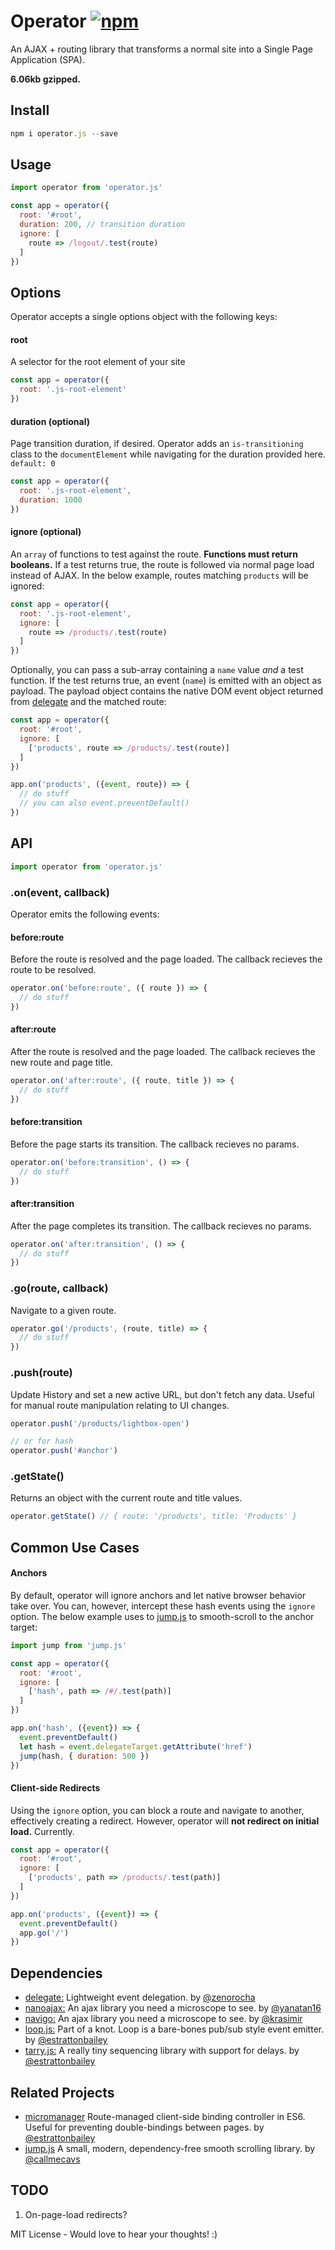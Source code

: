 # Operator [![npm](https://img.shields.io/npm/v/operator.js.svg?maxAge=2592000)](https://www.npmjs.com/package/operator.js)
An AJAX + routing library that transforms a normal site into a Single Page Application (SPA). 

**6.06kb gzipped.**

## Install
```javascript
npm i operator.js --save
```

## Usage
```javascript
import operator from 'operator.js'

const app = operator({
  root: '#root',
  duration: 200, // transition duration
  ignore: [
    route => /logout/.test(route)
  ]
})
```

## Options
Operator accepts a single options object with the following keys:

#### root
A selector for the root element of your site
```javascript
const app = operator({
  root: '.js-root-element'
})
```

#### duration (optional)
Page transition duration, if desired. Operator adds an `is-transitioning` class to the `documentElement` while navigating for the duration provided here. `default: 0`
```javascript
const app = operator({
  root: '.js-root-element',
  duration: 1000
})
```

#### ignore (optional)
An `array` of functions to test against the route. **Functions must return booleans.** If a test returns true, the route is followed via normal page load instead of AJAX. In the below example, routes matching `products` will be ignored:
```javascript
const app = operator({
  root: '.js-root-element',
  ignore: [
    route => /products/.test(route)
  ]
})
```
Optionally, you can pass a sub-array containing a `name` value *and* a test function. If the test returns true, an event (`name`) is emitted with an object as payload. The payload object contains the native DOM event object returned from [delegate](https://github.com/zenorocha/delegate) and the matched route:
```javascript
const app = operator({
  root: '#root',
  ignore: [
    ['products', route => /products/.test(route)]
  ]
})

app.on('products', ({event, route}) => {
  // do stuff
  // you can also event.preventDefault()
})
```

## API
```javascript 
import operator from 'operator.js'
```

### .on(event, callback)
Operator emits the following events:

#### before:route
Before the route is resolved and the page loaded. The callback recieves the route to be resolved.
```javascript
operator.on('before:route', ({ route }) => {
  // do stuff  
})
```

#### after:route
After the route is resolved and the page loaded. The callback recieves the new route and page title.
```javascript
operator.on('after:route', ({ route, title }) => {
  // do stuff  
})
```

#### before:transition
Before the page starts its transition. The callback recieves no params.
```javascript
operator.on('before:transition', () => {
  // do stuff  
})
```

#### after:transition
After the page completes its transition. The callback recieves no params.
```javascript
operator.on('after:transition', () => {
  // do stuff  
})
```

### .go(route, callback)
Navigate to a given route.
```javascript
operator.go('/products', (route, title) => {
  // do stuff
})
```

### .push(route)
Update History and set a new active URL, but don't fetch any data. Useful for manual route manipulation relating to UI changes.
```javascript
operator.push('/products/lightbox-open')

// or for hash
operator.push('#anchor')
```

### .getState()
Returns an object with the current route and title values.
```javascript
operator.getState() // { route: '/products', title: 'Products' }
```

## Common Use Cases

#### Anchors
By default, operator will ignore anchors and let native browser behavior take over. You can, however, intercept these hash events using the `ignore` option. The below example uses to [jump.js](https://github.com/callmecavs/jump.js) to smooth-scroll to the anchor target:
```javascript
import jump from 'jump.js'

const app = operator({
  root: '#root',
  ignore: [
    ['hash', path => /#/.test(path)]
  ]
})

app.on('hash', ({event}) => {
  event.preventDefault()
  let hash = event.delegateTarget.getAttribute('href')
  jump(hash, { duration: 500 })
})
```

#### Client-side Redirects
Using the `ignore` option, you can block a route and navigate to another, effectively creating a redirect. However, operator will **not redirect on initial load.** Currently.
```javascript
const app = operator({
  root: '#root',
  ignore: [
    ['products', path => /products/.test(path)]
  ]
})

app.on('products', ({event}) => {
  event.preventDefault()
  app.go('/')
})
```

## Dependencies
- [delegate:](https://github.com/zenorocha/delegate) Lightweight event delegation. by [@zenorocha](https://github.com/zenorocha)
- [nanoajax:](https://github.com/yanatan16/nanoajax) An ajax library you need a microscope to see. by [@yanatan16](https://github.com/yanatan16)
- [navigo:](https://github.com/krasimir/navigo) An ajax library you need a microscope to see. by [@krasimir](https://github.com/krasimir)
- [loop.js:](https://github.com/callmecavs/loop.js) Part of a knot. Loop is a bare-bones pub/sub style event emitter. by [@estrattonbailey](https://github.com/estrattonbailey)
- [tarry.js:](https://github.com/estrattonbailey/tarry.js) A really tiny sequencing library with support for delays. by [@estrattonbailey](https://github.com/estrattonbailey)

## Related Projects
- [micromanager](https://github.com/estrattonbailey/micromanager) Route-managed client-side binding controller in ES6. Useful for preventing double-bindings between pages. by [@estrattonbailey](https://github.com/estrattonbailey)
- [jump.js](https://github.com/callmecavs/jump.js) A small, modern, dependency-free smooth scrolling library. by [@callmecavs](https://github.com/callmecavs)

## TODO
1. On-page-load redirects?

MIT License - Would love to hear your thoughts! :)
